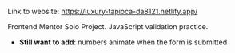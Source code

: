 Link to website: https://luxury-tapioca-da8121.netlify.app/

Frontend Mentor Solo Project. JavaScript validation practice.
- **Still want to add**: numbers animate  when the form is submitted
